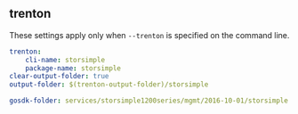 
## trenton

These settings apply only when `--trenton` is specified on the command line.

``` yaml $(trenton)
trenton:
    cli-name: storsimple
    package-name: storsimple
clear-output-folder: true
output-folder: $(trenton-output-folder)/storsimple
```

```yaml $(tag) == 'package-2016-10' && $(trenton)
gosdk-folder: services/storsimple1200series/mgmt/2016-10-01/storsimple
```
